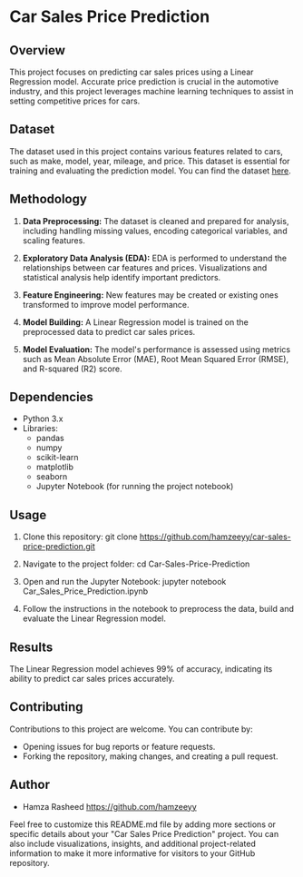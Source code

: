# Car Sales Price Prediction


## Overview

This project focuses on predicting car sales prices using a Linear Regression model. Accurate price prediction is crucial in the automotive industry, and this project leverages machine learning techniques to assist in setting competitive prices for cars.

## Dataset

The dataset used in this project contains various features related to cars, such as make, model, year, mileage, and price. This dataset is essential for training and evaluating the prediction model. You can find the dataset [here](https://link-to-your-dataset.com).

## Methodology

1. **Data Preprocessing:** The dataset is cleaned and prepared for analysis, including handling missing values, encoding categorical variables, and scaling features.

2. **Exploratory Data Analysis (EDA):** EDA is performed to understand the relationships between car features and prices. Visualizations and statistical analysis help identify important predictors.

3. **Feature Engineering:** New features may be created or existing ones transformed to improve model performance.

4. **Model Building:** A Linear Regression model is trained on the preprocessed data to predict car sales prices.

5. **Model Evaluation:** The model's performance is assessed using metrics such as Mean Absolute Error (MAE), Root Mean Squared Error (RMSE), and R-squared (R2) score.

## Dependencies

- Python 3.x
- Libraries:
  - pandas
  - numpy
  - scikit-learn
  - matplotlib
  - seaborn
  - Jupyter Notebook (for running the project notebook)

## Usage

1. Clone this repository: git clone https://github.com/hamzeeyy/car-sales-price-prediction.git
   
2. Navigate to the project folder: cd Car-Sales-Price-Prediction
3. Open and run the Jupyter Notebook: jupyter notebook Car_Sales_Price_Prediction.ipynb
5. Follow the instructions in the notebook to preprocess the data, build and evaluate the Linear Regression model.

## Results

The Linear Regression model achieves 99% of accuracy, indicating its ability to predict car sales prices accurately.

## Contributing

Contributions to this project are welcome. You can contribute by:

- Opening issues for bug reports or feature requests.
- Forking the repository, making changes, and creating a pull request.


## Author

- Hamza Rasheed https://github.com/hamzeeyy

Feel free to customize this README.md file by adding more sections or specific details about your "Car Sales Price Prediction" project. You can also include visualizations, insights, and additional project-related information to make it more informative for visitors to your GitHub repository.



